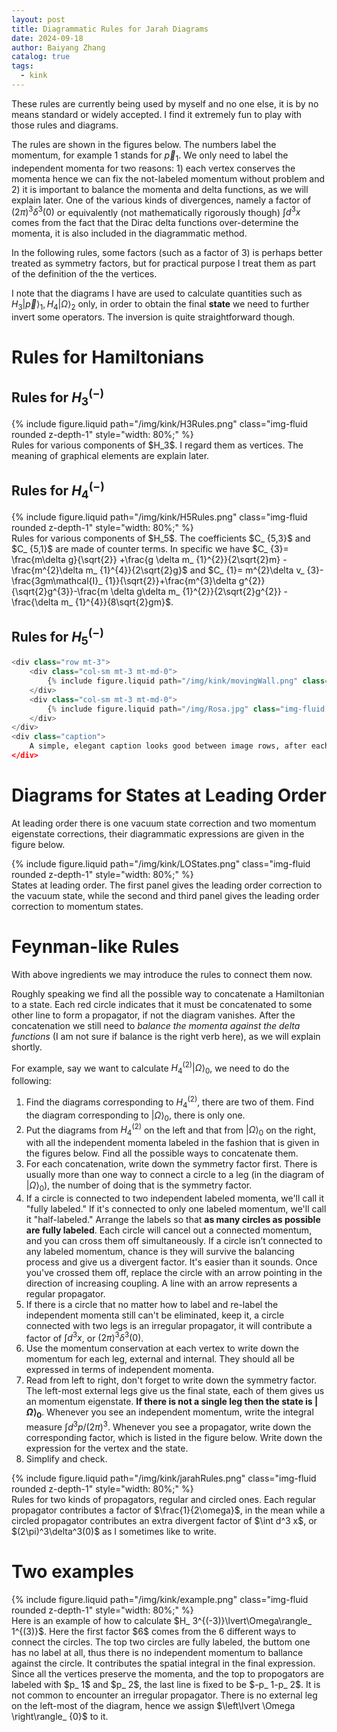 ```yaml
---
layout: post
title: Diagrammatic Rules for Jarah Diagrams
date: 2024-09-18
author: Baiyang Zhang
catalog: true
tags:
  - kink
---
```


These rules are currently being used by myself and no one else, it is by no means standard or widely accepted. I find it extremely fun to play with those rules and diagrams.

The rules are shown in the figures below. The numbers label the momentum, for example $1$ stands for $\vec{p}_ {1}$. We only need to label the independent momenta for two reasons: 1) each vertex conserves the momenta hence we can fix the not-labeled momentum without problem and 2) it is important to balance the momenta and delta functions, as we will explain later. One of the various kinds of divergences, namely a factor of $(2\pi)^{3}\delta^{3}(0)$ or equivalently (not mathematically rigorously though) $\int d^3x$ comes from the fact that the Dirac delta functions over-determine the momenta, it is also included in the diagrammatic method.

In the following rules, some factors (such as a factor of 3) is perhaps better treated as symmetry factors, but for practical purpose I treat them as part of the definition of the the vertices.

I note that the diagrams I have are used to calculate quantities such as $H_ {3}\left\lvert \vec{p} \right\rangle_ {1},H_ {4}\left\lvert \Omega \right\rangle_ {2}$ only, in order to obtain the final **state** we need to further invert some operators. The inversion is quite straightforward though.

# Rules for Hamiltonians
## Rules for $H_ {3}^{(-)}$

<div class="row mt-3">
    <div class="col-sm mt-3 mt-md-0">
        {% include figure.liquid path="/img/kink/H3Rules.png" class="img-fluid rounded z-depth-1" style="width: 80%;" %}
    </div>
</div>
<div class="caption">
    Rules for various components of $H_3$. I regard them as vertices. The meaning of graphical elements are explain later.
</div>

## Rules for $H_ {4}^{(-)}$

<div class="row mt-3">
    <div class="col-sm mt-3 mt-md-0">
        {% include figure.liquid path="/img/kink/H5Rules.png" class="img-fluid rounded z-depth-1" style="width: 80%;" %}
    </div>
</div>
<div class="caption">
    Rules for various components of $H_5$. The coefficients $C_ {5,3}$ and $C_ {5,1}$ are made of counter terms. In specific we have $C_ {3}= \frac{m\delta g}{\sqrt{2}} +\frac{g \delta m_ {1}^{2}}{2\sqrt{2}m} - \frac{m^{2}\delta m_ {1}^{4}}{2\sqrt{2}g}$ and $C_ {1}= m^{2}\delta v_ {3}-\frac{3gm\mathcal{I}_ {1}}{\sqrt{2}}+\frac{m^{3}\delta g^{2}}{\sqrt{2}g^{3}}-\frac{m \delta g\delta m_ {1}^{2}}{2\sqrt{2}g^{2}} -\frac{\delta m_ {1}^{4}}{8\sqrt{2}gm}$.
</div>

## Rules for $H_ {5}^{(-)}$




```python
<div class="row mt-3">
    <div class="col-sm mt-3 mt-md-0">
        {% include figure.liquid path="/img/kink/movingWall.png" class="img-fluid rounded z-depth-1" style="width: 80%;" %}
    </div>
    <div class="col-sm mt-3 mt-md-0">
        {% include figure.liquid path="/img/Rosa.jpg" class="img-fluid rounded z-depth-1" %}
    </div>
</div>
<div class="caption">
    A simple, elegant caption looks good between image rows, after each row, or doesn't have to be there at all.
</div>

```


# Diagrams for States at Leading Order

At leading order there is one vacuum state correction and two momentum eigenstate corrections, their diagrammatic expressions are given in the figure below. 

<div class="row mt-3">
    <div class="col-sm mt-3 mt-md-0">
        {% include figure.liquid path="/img/kink/LOStates.png" class="img-fluid rounded z-depth-1" style="width: 80%;" %}
    </div>
</div>
<div class="caption">
States at leading order. The first panel gives the leading order correction to the vacuum state, while the second and third panel gives the leading order correction to momentum states.
</div>

# Feynman-like Rules

With above ingredients we may introduce the rules to connect them now.

Roughly speaking we find all the possible way to concatenate a Hamiltonian to a state. Each red circle indicates that it must be concatenated to some other line to form a propagator, if not the diagram vanishes. After the concatenation we still need to *balance the momenta against the delta functions* (I am not sure if balance is the right verb here), as we will explain shortly.

For example, say we want to calculate $H_ {4}^{(2)}\left\lvert \Omega\right\rangle_ {0}$, we need to do the following:

1. Find the diagrams corresponding to $H_ {4}^{(2)}$, there are two of them. Find the diagram corresponding to $\left\lvert \Omega \right\rangle_ {0}$, there is only one.
2. Put the diagrams from $H_ {4}^{(2)}$ on the left and that from $\left\lvert \Omega \right\rangle_ {0}$ on the right, with all the independent momenta labeled in the fashion that is given in the figures below. Find all the possible ways to concatenate them. 
3. For each concatenation, write down the symmetry factor first. There is usually more than one way to connect a circle to a leg (in the diagram of $\left\lvert \Omega \right\rangle_ {0}$), the number of doing that is the symmetry factor. 
4. If a circle is connected to two independent labeled momenta, we'll call it "fully labeled." If it's connected to only one labeled momentum, we'll call it "half-labeled." Arrange the labels so that **as many circles as possible are fully labeled**. Each circle will cancel out a connected momentum, and you can cross them off simultaneously. If a circle isn’t connected to any labeled momentum, chance is they will survive the balancing process and give us a divergent factor. It's easier than it sounds. Once you've crossed them off, replace the circle with an arrow pointing in the direction of increasing coupling. A line with an arrow represents a regular propagator.
5. If there is a circle that no matter how to label and re-label the independent momenta still can't be eliminated, keep it, a circle connected with two legs is an irregular propagator, it will contribute a factor of $\int d^{3}x$, or $(2\pi)^{3}\delta^{3}(0)$.
6. Use the momentum conservation at each vertex to write down the momentum for each leg, external and internal. They should all be expressed in terms of independent momenta.
7. Read from left to right, don't forget to write down the symmetry factor. The left-most external legs give us the final state, each of them gives us an momentum eigenstate. **If there is not a single leg then the state is $\left\lvert \Omega \right\rangle_ {0}$**. Whenever you see an independent momentum, write the integral measure $\int d^3p / (2\pi)^{3}$. Whenever you see a propagator, write down the corresponding factor, which is listed in the figure below. Write down the expression for the vertex and the state. 
8. Simplify and check.


<div class="row mt-3">
    <div class="col-sm mt-3 mt-md-0">
        {% include figure.liquid path="/img/kink/jarahRules.png" class="img-fluid rounded z-depth-1" style="width: 80%;" %}
    </div>
</div>
<div class="caption">
    Rules for two kinds of propagators, regular and circled ones. Each regular propagator contributes a factor of $\frac{1}{2\omega}$, in the mean while a circled propagator contributes an extra divergent factor of $\int d^3 x$, or $(2\pi)^3\delta^3(0)$ as I sometimes like to write.
</div>


# Two examples


<div class="row mt-3">
    <div class="col-sm mt-3 mt-md-0">
        {% include figure.liquid path="/img/kink/example.png" class="img-fluid rounded z-depth-1" style="width: 80%;" %}
    </div>
</div>
<div class="caption">
    Here is an example of how to calculate $H_ 3^{(-3)}\lvert\Omega\rangle_ 1^{(3)}$. Here the first factor $6$ comes from the 6 different ways to connect the circles. The top two circles are fully labeled, the buttom one has no label at all, thus there is no independent momentum to ballance against the circle. It contributes the spatial integral in the final expression. Since all the vertices preserve the momenta, and the top to propogators are labeled with $p_ 1$ and $p_ 2$, the last line is fixed to be $-p_ 1-p_ 2$. It is not common to encounter an irregular propagator. There is no external leg on the left-most of the diagram, hence we assign $\left\lvert \Omega \right\rangle_ {0}$ to it.
</div>

